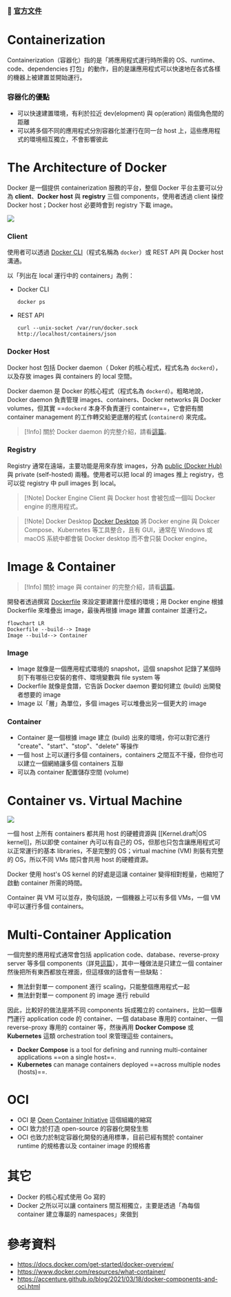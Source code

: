 ### 📄 [官方文件](https://docs.docker.com/guides/)

# Containerization

Containerization（容器化）指的是「將應用程式運行時所需的 OS、runtime、code、dependencies 打包」的動作，目的是讓應用程式可以快速地在各式各樣的機器上被建置並開始運行。

### 容器化的優點

- 可以快速建置環境，有利於拉近 dev(elopment) 與 op(eration) 兩個角色間的距離
- 可以將多個不同的應用程式分別容器化並運行在同一台 host 上，這些應用程式的環境相互獨立，不會影響彼此

# The Architecture of Docker

Docker 是一個提供 containerization 服務的平台，整個 Docker 平台主要可以分為 **client**、**Docker host** 與 **registry** 三個 components，使用者透過 client 操控 Docker host；Docker host 必要時會到 registry 下載 image。

![](<https://raw.githubusercontent.com/Jamison-Chen/KM-software/master/img/docker-architecture.png>)

### Client

使用者可以透過 [Docker CLI](</Tools/Docker/2 - Docker CLI.md>)（程式名稱為 `docker`）或 REST API 與 Docker host 溝通。

以「列出在 local 運行中的 containers」為例：

- Docker CLI

    ```bash
    docker ps
    ```

- REST API

    ```plaintext
    curl --unix-socket /var/run/docker.sock http://localhost/containers/json
    ```

### Docker Host

Docker host 包括 Docker daemon（ Doker 的核心程式，程式名為 `dockerd`），以及存放 images 與 containers 的 local 空間。

Docker daemon 是 Docker 的核心程式（程式名為 `dockerd`）。粗略地說，Docker daemon 負責管理 images、containers、Docker networks 與 Docker volumes，但其實 ==`dockerd` 本身不負責運行 container==，它會把有關 container management 的工作轉交給更底層的程式 (`containerd`) 來完成。

>[!Info]
>關於 Docker daemon 的完整介紹，請看[這篇](</Tools/Docker/6 - Docker Daemon.md>)。

### Registry

Registry 通常在遠端，主要功能是用來存放 images，分為 [public (Docker Hub)](</Tools/Docker/5 - Docker Hub.md>) 與 private (self-hosted) 兩種。使用者可以把 local 的 images 推上 registry，也可以從 registry 中 pull images 到 local。

>[!Note] Docker Engine
>Client 與 Docker host 會被包成一個叫 Docker engine 的應用程式。

>[!Note] Docker Desktop
>[Docker Desktop](https://www.docker.com/products/docker-desktop/) 將 Docker engine 與 Dokcer Compose、Kubernetes 等工具整合，且有 GUI，通常在 Windows 或 macOS 系統中都會裝 Docker desktop 而不會只裝 Docker engine。

# Image & Container

>[!Info]
>關於 image 與 container 的完整介紹，請看[這篇](</Tools/Docker/3 - Image & Container.md>)。

開發者透過撰寫 [Dockerfile](</Tools/Docker/4 - Dockerfile.md>) 來設定要建置什麼樣的環境；用 Docker engine 根據 Dockerfile 來堆疊出 image，最後再根據 image 建置 container 並運行之。

```mermaid
flowchart LR
Dockerfile --build--> Image
Image --build--> Container
```

### Image

- Image 就像是一個應用程式環境的 snapshot，這個 snapshot 記錄了某個時刻下有哪些已安裝的套件、環境變數與 file system 等
- Dockerfile 就像是食譜，它告訴 Docker daemon 要如何建立 (build) 出開發者想要的 image
- Image 以「層」為單位，多個 images 可以堆疊出另一個更大的 image

### Container

- Container 是一個根據 image 建立 (build) 出來的環境，你可以對它進行 "create"、"start"、"stop"、"delete" 等操作
- 一個 host 上可以運行多個 containers，containers 之間互不干擾，但你也可以建立一個網絡讓多個 containers 互聯
- 可以為 container 配置儲存空間 (volume)

# Container vs. Virtual Machine

![](<https://raw.githubusercontent.com/Jamison-Chen/KM-software/master/img/container-vs-virtual-machine.png>)

一個 host 上所有 containers 都共用 host 的硬體資源與 [[Kernel.draft|OS kernel]]，所以即使 container 內可以有自己的 OS，但那也只包含讓應用程式可以正常運行的基本 libraries，不是完整的 OS；virtual machine (VM) 則裝有完整的 OS，所以不同 VMs 間只會共用 host 的硬體資源。

Docker 使用 host's OS kernel 的好處是這讓 container 變得相對輕量，也縮短了啟動 container 所需的時間。

Container 與 VM 可以並存，換句話說，一個機器上可以有多個 VMs，一個 VM 中可以運行多個 containers。

# Multi-Container Application

一個完整的應用程式通常會包括 application code、database、reverse-proxy server 等多個 components（詳見[這篇](</System Design/Backend Web Architecture.md>)），其中一種做法是只建立一個 container 然後把所有東西都放在裡面，但這樣做的話會有一些缺點：

- 無法針對單一 component 進行 scaling，只能整個應用程式一起
- 無法針對單一 component 的 image 進行 rebuild

因此，比較好的做法是將不同 components 拆成獨立的 containers，比如一個專門運行 application code 的 container、一個 database 專用的 container、一個 reverse-proxy 專用的 container 等，然後再用 **Docker Compose** 或 **Kubernetes** 這類 orchestration tool 來管理這些 containers。

- **Docker Compose** is a tool for defining and running multi-container applications ==on a single host==.
- **Kubernetes** can manage containers deployed ==across multiple nodes (hosts)==.

# OCI

- OCI 是 [Open Container Initiative](https://opencontainers.org/) 這個組織的縮寫
- OCI 致力於打造 open-source 的容器化開發生態
- OCI 也致力於制定容器化開發的通用標準，目前已經有關於 container runtime 的規格書以及 container image 的規格書

# 其它

- Docker 的核心程式使用 Go 寫的
- Docker 之所以可以讓 containers 間互相獨立，主要是透過「為每個 container 建立專屬的 namespaces」來做到

# 參考資料

- <https://docs.docker.com/get-started/docker-overview/>
- <https://www.docker.com/resources/what-container/>
- <https://accenture.github.io/blog/2021/03/18/docker-components-and-oci.html>
